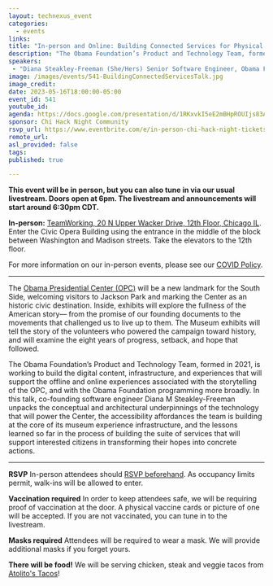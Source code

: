 ```yaml
---
layout: technexus_event
categories:
  - events
links: 
title: "In-person and Online: Building Connected Services for Physical Spaces: Accessibility & Microservice Architecture at The Obama Presidential Center"
description: "The Obama Foundation’s Product and Technology Team, formed in 2021, is working to build the digital content, infrastructure, and experiences that will support the offline and online experiences associated with the storytelling of the OPC, and with the Obama Foundation programming more broadly. In this talk, co-founding software engineer Diana M Steakley-Freeman unpacks the conceptual and architectural underpinnings of the technology that will power the Center, the accessibility affordances the team is building at the core of its museum experience infrastructure, and the lessons learned so far in the process of building the suite of services that will support interested citizens in transforming their hopes into concrete actions."
speakers:
 - "Diana Steakley-Freeman (She/Hers) Senior Software Engineer, Obama Foundation" 
image: /images/events/541-BuildingConnectedServicesTalk.jpg
image_credit: 
date: 2023-05-16T18:00:00-05:00
event_id: 541
youtube_id: 
agenda: https://docs.google.com/presentation/d/1RKxvkI5eE2mBHpROUIjs83Aeh9-DnUATEUSDPDuCADc/edit#slide=id.g121c7120608_0_0
sponsor: Chi Hack Night Community
rsvp_url: https://www.eventbrite.com/e/in-person-chi-hack-night-tickets-207988107027
remote_url: 
asl_provided: false
tags:
published: true

---
```


**This event will be in person, but you can also tune in via our usual livestream. Doors open at 6pm. The livestream and announcements will start around 6:30pm CDT.**

**In-person:** <a href='https://www.google.com/maps/place/TechNexus+Venture+Collaborative/@41.8835673,-87.6394085,17z/data=!3m1!4b1!4m5!3m4!1s0x880e2d5be57f04c5:0xa87e47e177660090!8m2!3d41.8835673!4d-87.6372198'>TeamWorking, 20 N Upper Wacker Drive, 12th Floor, Chicago IL</a>. Enter the Civic Opera Building using the entrance in the middle of the block between Washington and Madison streets. Take the elevators to the 12th floor.

For more information on our in-person events, please see our [COVID Policy](/blog/2022/09/09/our-covid-19-policy.html). 

---

The [Obama Presidential Center (OPC)](https://www.obama.org/the-center/) will be a new landmark for the South Side, welcoming visitors to Jackson Park and marking the Center as an historic civic destination. Inside, exhibits will explore the fullness of the American story— from the promise of our founding documents to the movements that challenged us to live up to them. The Museum exhibits will tell the story of the volunteers who powered the campaign toward history, and will examine the eight years of progress, setback, and hope that followed.

The Obama Foundation’s Product and Technology Team, formed in 2021, is working to build the digital content, infrastructure, and experiences that will support the offline and online experiences associated with the storytelling of the OPC, and with the Obama Foundation programming more broadly. In this talk, co-founding software engineer Diana M Steakley-Freeman unpacks the conceptual and architectural underpinnings of the technology that will power the Center, the accessibility affordances the team is building at the core of its museum experience infrastructure, and the lessons learned so far in the process of building the suite of services that will support interested citizens in transforming their hopes into concrete actions.

---

**RSVP** In-person attendees should [RSVP beforehand]({{page.rsvp_url}}). As occupancy limits permit, walk-ins will be allowed to enter.

**Vaccination required** In order to keep attendees safe, we will be requiring proof of vaccination at the door. A physical vaccine cards or picture of one will be accepted. If you are not vaccinated, you can tune in to the livestream.

**Masks required** Attendees will be required to wear a mask. We will provide additional masks if you forget yours.

**There will be food!** We will be serving chicken, steak and veggie tacos from [Atolito's Tacos](https://atolito.com/restaurant/625/Atolito)!

